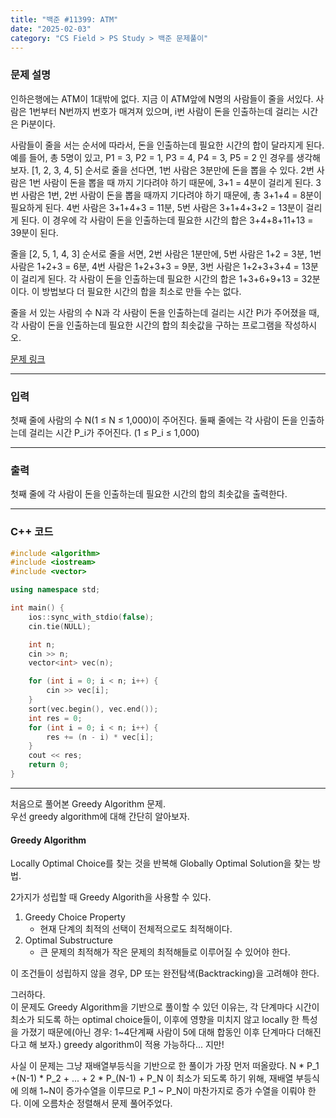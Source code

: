 ```yaml
---
title: "백준 #11399: ATM"
date: "2025-02-03"
category: "CS Field > PS Study > 백준 문제풀이"
---
```


### 문제 설명
인하은행에는 ATM이 1대밖에 없다. 지금 이 ATM앞에 N명의 사람들이 줄을 서있다. 사람은 1번부터 N번까지 번호가 매겨져 있으며, i번 사람이 돈을 인출하는데 걸리는 시간은 Pi분이다.

사람들이 줄을 서는 순서에 따라서, 돈을 인출하는데 필요한 시간의 합이 달라지게 된다. 예를 들어, 총 5명이 있고, P1 = 3, P2 = 1, P3 = 4, P4 = 3, P5 = 2 인 경우를 생각해보자. [1, 2, 3, 4, 5] 순서로 줄을 선다면, 1번 사람은 3분만에 돈을 뽑을 수 있다. 2번 사람은 1번 사람이 돈을 뽑을 때 까지 기다려야 하기 때문에, 3+1 = 4분이 걸리게 된다. 3번 사람은 1번, 2번 사람이 돈을 뽑을 때까지 기다려야 하기 때문에, 총 3+1+4 = 8분이 필요하게 된다. 4번 사람은 3+1+4+3 = 11분, 5번 사람은 3+1+4+3+2 = 13분이 걸리게 된다. 이 경우에 각 사람이 돈을 인출하는데 필요한 시간의 합은 3+4+8+11+13 = 39분이 된다.

줄을 [2, 5, 1, 4, 3] 순서로 줄을 서면, 2번 사람은 1분만에, 5번 사람은 1+2 = 3분, 1번 사람은 1+2+3 = 6분, 4번 사람은 1+2+3+3 = 9분, 3번 사람은 1+2+3+3+4 = 13분이 걸리게 된다. 각 사람이 돈을 인출하는데 필요한 시간의 합은 1+3+6+9+13 = 32분이다. 이 방법보다 더 필요한 시간의 합을 최소로 만들 수는 없다.

줄을 서 있는 사람의 수 N과 각 사람이 돈을 인출하는데 걸리는 시간 Pi가 주어졌을 때, 각 사람이 돈을 인출하는데 필요한 시간의 합의 최솟값을 구하는 프로그램을 작성하시오.

[문제 링크](https://www.acmicpc.net/problem/11399)

---

### 입력
첫째 줄에 사람의 수 N(1 ≤ N ≤ 1,000)이 주어진다. 둘째 줄에는 각 사람이 돈을 인출하는데 걸리는 시간 P_i가 주어진다. (1 ≤ P_i ≤ 1,000)

---

### 출력
첫째 줄에 각 사람이 돈을 인출하는데 필요한 시간의 합의 최솟값을 출력한다.

---

### C++ 코드
```cpp
#include <algorithm>
#include <iostream>
#include <vector>

using namespace std;

int main() {
    ios::sync_with_stdio(false);
    cin.tie(NULL);

    int n;
    cin >> n;
    vector<int> vec(n);

    for (int i = 0; i < n; i++) {
        cin >> vec[i];
    }
    sort(vec.begin(), vec.end());
    int res = 0;
    for (int i = 0; i < n; i++) {
        res += (n - i) * vec[i];
    }
    cout << res;
    return 0;
}
```


---
처음으로 풀어본 Greedy Algorithm 문제.  
우선 greedy algorithm에 대해 간단히 알아보자.  

#### Greedy Algorithm
Locally Optimal Choice를 찾는 것을 반복해 Globally Optimal Solution을 찾는 방법.  
  
2가지가 성립할 때 Greedy Algorith을 사용할 수 있다.
1) Greedy Choice Property
    - 현재 단계의 최적의 선택이 전체적으로도 최적해이다.
2) Optimal Substructure
    - 큰 문제의 최적해가 작은 문제의 최적해들로 이루어질 수 있어야 한다.

이 조건들이 성립하지 않을 경우, DP 또는 완전탐색(Backtracking)을 고려해야 한다.  
  
그러하다.  
이 문제도 Greedy Algorithm을 기반으로 풀이할 수 있던 이유는, 각 단계마다 시간이 최소가 되도록 하는 optimal choice들이, 이후에 영향을 미치지 않고 locally 한 특성을 가졌기 때문에(아닌 경우: 1~4단계째 사람이 5에 대해 합동인 이후 단계마다 더해진다고 해 보자.) greedy algorithm이 적용 가능하다... 지만!  
  
사실 이 문제는 그냥 재배열부등식을 기반으로 한 풀이가 가장 먼저 떠올랐다. 
N * P_1 +(N-1) * P_2 + ... + 2 * P_(N-1) + P_N 이 최소가 되도록 하기 위해, 재배열 부등식에 의해 1~N이 증가수열을 이루므로 P_1 ~ P_N이 마찬가지로 증가 수열을 이뤄야 한다. 
이에 오름차순 정렬해서 문제 풀어주었다.  
